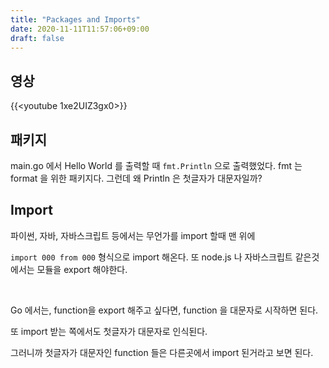 ```yaml
---
title: "Packages and Imports"
date: 2020-11-11T11:57:06+09:00
draft: false
---
```


## 영상

{{<youtube 1xe2UIZ3gx0>}}



## 패키지

main.go 에서 Hello World 를 출력할 때 ```fmt.Println``` 으로 출력했었다. fmt 는 format 을 위한 패키지다. 그런데 왜 Println 은 첫글자가 대문자일까?

## Import

파이썬, 자바, 자바스크립트 등에서는 무언가를 import 할때 맨 위에 

```import 000 from 000``` 형식으로 import 해온다. 또 node.js 나 자바스크립트 같은것에서는 모듈을 export 해야한다. 

<br>

Go 에서는, function을 export 해주고 싶다면, function 을 대문자로 시작하면 된다. 

또 import 받는 쪽에서도 첫글자가 대문자로 인식된다.



그러니까 첫글자가 대문자인 function 들은 다른곳에서 import 된거라고 보면 된다.